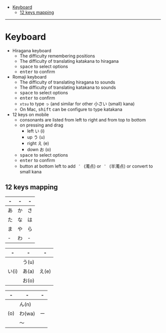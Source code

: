 - [Keyboard](#keyboard)
  * [12 keys mapping](#12-keys-mapping)
____

# Keyboard

- Hiragana keyboard
  * The difficulty remembering positions
  * The difficulty of translating katakana to hiragana
  * <kbd>space</kbd> to select options
  * <kbd>enter</kbd> to confirm
- Romaji keyboard
  * The difficulty of translating hiragana to sounds
  * The difficulty of translating katakana to sounds
  * <kbd>space</kbd> to select options
  * <kbd>enter</kbd> to confirm
  * `xtsu` to type `っ` (and similar for other 小さい (small) kana)
  * On Mac, <kbd>shift</kbd> can be configure to type katakana
- 12 keys on mobile
  * consonants are listed from left to right and from top to bottom
  * on pressing and drag
    + left い (i)
    + up う (u)
    + right え (e)
    + down お (o)
  * <kbd>space</kbd> to select options
  * <kbd>enter</kbd> to confirm
  * button at bottom left to add ` ゛` (濁点) or ` ゜` (半濁点) or convert to
    small kana

## 12 keys mapping

| -   | -   | -   |
| --- | --- | --- |
| あ  | か  | さ  |
| た  | な  | は  |
| ま  | や  | ら  |
| -   | わ  | -   |

| -     | -     | -     |
| ---   | ---   | ---   |
|       | う(u) |       |
| い(i) | あ(a) | え(e) |
|       | お(o) |       |

| -   | -      | -   |
| --- | ---    | --- |
|     | ん(n)  |     |
| (o) | わ(wa) | ー  |
|     | 〜     |     |


